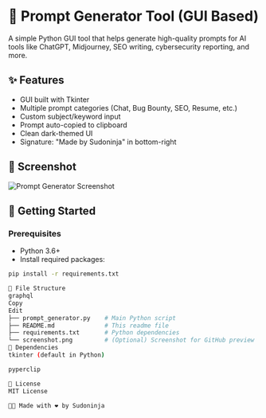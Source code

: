 # 🧠 Prompt Generator Tool (GUI Based)

A simple Python GUI tool that helps generate high-quality prompts for AI tools like ChatGPT, Midjourney, SEO writing, cybersecurity reporting, and more.

## ✨ Features

- GUI built with Tkinter
- Multiple prompt categories (Chat, Bug Bounty, SEO, Resume, etc.)
- Custom subject/keyword input
- Prompt auto-copied to clipboard
- Clean dark-themed UI
- Signature: "Made by Sudoninja" in bottom-right

## 📸 Screenshot

![Prompt Generator Screenshot](screenshot.png)

## 🚀 Getting Started

### Prerequisites

- Python 3.6+
- Install required packages:

```bash
pip install -r requirements.txt

📂 File Structure
graphql
Copy
Edit
├── prompt_generator.py    # Main Python script
├── README.md              # This readme file
├── requirements.txt       # Python dependencies
└── screenshot.png         # (Optional) Screenshot for GitHub preview
🔧 Dependencies
tkinter (default in Python)

pyperclip

📃 License
MIT License

🧑‍💻 Made with ❤️ by Sudoninja
